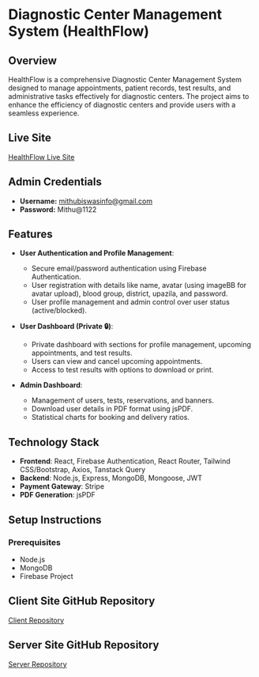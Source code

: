 # Diagnostic Center Management System (HealthFlow)

## Overview
HealthFlow is a comprehensive Diagnostic Center Management System designed to manage appointments, patient records, test results, and administrative tasks effectively for diagnostic centers. The project aims to enhance the efficiency of diagnostic centers and provide users with a seamless experience.

## Live Site
[HealthFlow Live Site](https://assignment-twelve---full-stack.web.app)

## Admin Credentials
- **Username:** mithubiswasinfo@gmail.com
- **Password:** Mithu@1122

## Features
- **User Authentication and Profile Management**:
  - Secure email/password authentication using Firebase Authentication.
  - User registration with details like name, avatar (using imageBB for avatar upload), blood group, district, upazila, and password.
  - User profile management and admin control over user status (active/blocked).

- **User Dashboard (Private 🔒)**:
  - Private dashboard with sections for profile management, upcoming appointments, and test results.
  - Users can view and cancel upcoming appointments.
  - Access to test results with options to download or print.

- **Admin Dashboard**:
  - Management of users, tests, reservations, and banners.
  - Download user details in PDF format using jsPDF.
  - Statistical charts for booking and delivery ratios.

## Technology Stack
- **Frontend**: React, Firebase Authentication, React Router, Tailwind CSS/Bootstrap, Axios, Tanstack Query
- **Backend**: Node.js, Express, MongoDB, Mongoose, JWT
- **Payment Gateway**: Stripe
- **PDF Generation**: jsPDF

## Setup Instructions

### Prerequisites
- Node.js
- MongoDB
- Firebase Project

## Client Site GitHub Repository
[Client Repository](https://github.com/mithuchandrabiswas/Diagnostic-Center-Management-System-HealthFlow--Client)

## Server Site GitHub Repository
[Server Repository](https://github.com/mithuchandrabiswas/Diagnostic-Center-Management-System-HealthFlow--Server)

